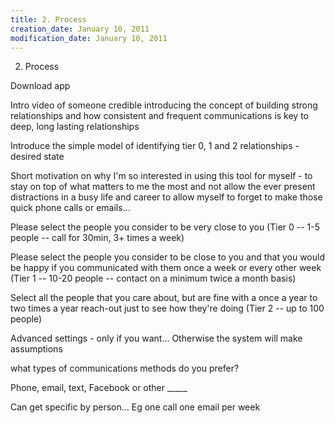 ```yaml
---
title: 2. Process
creation_date: January 10, 2011
modification_date: January 10, 2011
---
```



2. Process

Download app

Intro video of someone credible introducing the concept of building strong relationships and how consistent and frequent communications is key to deep, long lasting relationships

Introduce the simple model of identifying tier 0, 1 and 2 relationships - desired state

Short motivation on why I'm so interested in using this tool for myself - to stay on top of what matters to me the most and not allow the ever present distractions in a busy life and career to allow myself to forget to make those quick phone calls or emails...

Please select the people you consider to be very close to you (Tier 0 -- 1-5 people -- call for 30min, 3+ times a week)

Please select the people you consider to be close to you and that you would be happy if you communicated with them once a week or every other week (Tier 1 -- 10-20 people -- contact on a minimum twice a month basis)

Select all the people that you care about, but are fine with a once a year to two times a year reach-out just to see how they're doing  (Tier 2 -- up to 100 people) 

Advanced settings - only if you want... Otherwise the system will make assumptions 

what types of communications methods do you prefer?

Phone, email, text, Facebook or other _____

Can get specific by person... Eg one call one email per week

